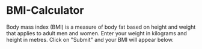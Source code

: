 # BMI-Calculator

Body mass index (BMI) is a measure of body fat based on height and weight that applies to adult men and women.
Enter your weight in kilograms and height in metres. 
Click on "Submit" and your BMI will appear below.

